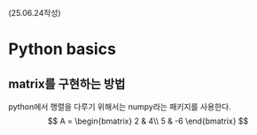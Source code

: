 (25.06.24작성)
# Python basics
## matrix를 구현하는 방법
python에서 행렬을 다루기 위해서는 numpy라는 패키지를 사용한다.   
$$ A = \begin{bmatrix} 2 & 4\\ 5 & -6 \end{bmatrix} $$
